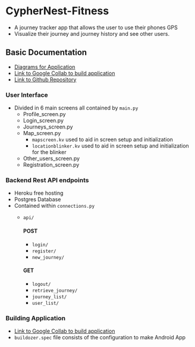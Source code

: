 # CypherNest-Fitness
- A journey tracker app that allows the user to use their phones GPS
- Visualize their journey and journey history and see other users.

## Basic Documentation

* [Diagrams for Application](https://drive.google.com/file/d/1l7GN18XhpE-U18DkXAxxFoofquFUikrs/view?usp=sharing)
* [Link to Google Collab to build application](https://colab.research.google.com/drive/1v_hddp6fp7sMj-uw1yOZLp89kGDaURbh?usp=sharing)
* [Link to Github Repository](https://github.com/Giovanni-theGeomaticstech/CypherNest-Fitness.git)

### User Interface
* Divided in 6 main screens all contained by `main.py`
    * Profile_screen.py
    * Login_screen.py
    * Journeys_screen.py
    * Map_screen.py
      * `mapscreen.kv` used to aid in screen setup and initialization
      * `locationblinker.kv` used to aid in screen setup and initialization for the blinker
    * Other_users_screen.py
    * Registration_screen.py
    
### Backend Rest API endpoints
* Heroku free hosting
* Postgres Database
* Contained within `connections.py`
    * `api/`
        #### POST
        * `login/`
        * `register/`
        * `new_journey/`
          
        #### GET
        * `logout/`
        * `retrieve_journey/`
        * `journey_list/`
        * `user_list/`
    
### Building Application
* [Link to Google Collab to build application](https://colab.research.google.com/drive/1v_hddp6fp7sMj-uw1yOZLp89kGDaURbh?usp=sharing)
* `buildozer.spec` file consists of the configuration to make Android App
